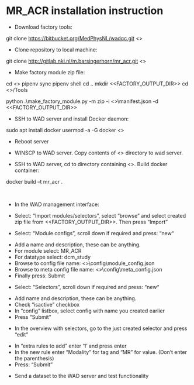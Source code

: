 # MR_ACR installation instruction

+ Download factory tools: 

git clone https://bitbucket.org/MedPhysNL/wadqc.git <<TOOLSDIR>>

+ Clone repository to local machine:

git clone http://gitlab.nki.nl/m.barsingerhorn/mr_acr.git <<REPODIR>>

+ Make factory module zip file:

cd <<REPODIR>>
pipenv sync 
pipenv shell 
cd .. 
mkdir <<FACTORY_OUTPUT_DIR>>
cd <<TOOLSDIRS>>/Tools

python .\make_factory_module.py -m zip -i  <<REPODIR>>\manifest.json -d <<FACTORY_OUTPUT_DIR>>

+ SSH to WAD server and install Docker daemon:

sudo apt install docker 
usermod -a -G docker <<user>>

+ Reboot server 

+ WINSCP to WAD server. Copy contents of <<REPODIR>> directory to wad server. 

+ SSH to WAD server, cd to directory containing <<REPODIR>>. Build docker container:

docker build –t mr_acr .

 
+	In the WAD management interface:
-	Select: “Import modules/selectors”,  select “browse” and select created zip file from <<FACTORY_OUTPUT_DIR>>. Then press “Import” 

-	Select: “Module configs”, scroll down if required and press: “new“
* Add a name and description, these can be anything. 
* For module select: MR_ACR
* For datatype select: dcm_study
* Browse to config file name:  <<REPODIR>>\config\module_config.json
* Browse to meta config file name: <<REPODIR>>\config\meta_config.json
* Finally press: Submit 

-	Select: “Selectors”, scroll down if required and press: “new“
* Add name and description, these can be anything.
* Check “isactive” checkbox
* In “config” listbox, select config with name you created earlier
* Press “Submit” 

-	In the overview with selectors, go to the just created selector and press “edit” 
* In “extra rules to add” enter ‘1’ and press enter 
* In the new rule enter “Modality” for tag and “MR” for value. (Don’t enter the parenthesis)
* Press: “Submit”

+	Send a dataset to the WAD server and test functionality
